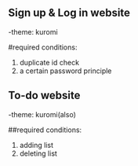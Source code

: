 ## Sign up & Log in website
-theme: kuromi

#required conditions: 
1) duplicate id check
2) a certain password principle

## To-do website
-theme: kuromi(also)

##required conditions:
1) adding list
2) deleting list
